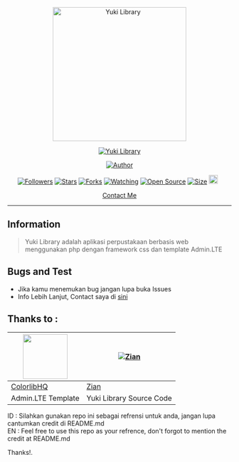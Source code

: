 <p align="center">
<img src="https://telegra.ph/file/bfdd9fd63159ee2e80ad8.png" alt="Yuki Library" width="300"/>


</p>
<p align="center">
<a href="github.com/Xtrailz/Yuki-Library"><img title="Yuki Library" src="https://img.shields.io/badge/YukiLibrary-green?colorA=%23ff0000&colorB=%23017e40&style=for-the-badge"></a>
</p>
<p align="center">
<a href="https://github.com/Xtrailz"><img title="Author" src="https://img.shields.io/badge/Author-Zian-red.svg?style=for-the-badge&logo=github"></a>
</p>
<p align="center">
<a href="https://github.com/Xtrailz/followers"><img title="Followers" src="https://img.shields.io/github/followers/Xtrailz?color=red&style=flat-square"></a>
<a href="https://github.com/Xtrailz/Yuki-Library/stargazers/"><img title="Stars" src="https://img.shields.io/github/stars/Xtrailz/Yuki-Library?color=blue&style=flat-square"></a>
<a href="https://github.com/Xtrailz/Yuki-Library/network/members"><img title="Forks" src="https://img.shields.io/github/forks/Xtrailz/Yuki-Library?color=red&style=flat-square"></a>
<a href="https://github.com/Xtrailz/Yuki-Library/watchers"><img title="Watching" src="https://img.shields.io/github/watchers/Xtrailz/Yuki-Library?label=Watchers&color=blue&style=flat-square"></a>
<a href="https://github.com/Xtrailz/Yuki-Library"><img title="Open Source" src="https://badges.frapsoft.com/os/v2/open-source.svg?v=103"></a>
<a href="https://github.com/Xtrailz/Yuki-Library/"><img title="Size" src="https://img.shields.io/github/repo-size/Xtrailz/Yuki-Library?style=flat-square&color=green"></a>
<a href="https://github.com/Xtrailz/Yuki-Library/graphs/commit-activity"><img height="20" src="https://img.shields.io/badge/Maintained%3F-yes-green.svg"></a>&nbsp;&nbsp;
</p>

<p align="center">
  <a href="https://linktr.ee/hillalzian">Contact Me</a>
</p>
</div>


---

## Information
> Yuki Library adalah aplikasi perpustakaan berbasis web menggunakan php dengan framework css dan template Admin.LTE

## Bugs and Test
* Jika kamu menemukan bug jangan lupa buka Issues
* Info Lebih Lanjut, Contact saya di [sini](https://linktr.ee/hillalzian)

## Thanks to :
<a href="https://github.com/ColorlibHQ"><img src="https://github.com/ColorlibHQ.png?size=100" width="100" height="100"></a> | [![Zian](http://github.com/Xtrailz.png?size=100)](http://github.com/Xtrailz)
---|--- 
[ColorlibHQ](https://github.com/ColorlibHQ)  | [Zian](https://github.com/Xtrailz)
Admin.LTE Template | Yuki Library Source Code


ID : Silahkan gunakan repo ini sebagai refrensi untuk anda, jangan lupa cantumkan credit di README.md <br>
EN : Feel free to use this repo as your refrence, don't forgot to mention the credit at README.md <br>

Thanks!.
